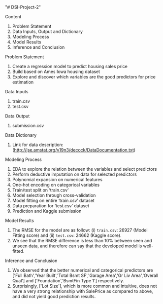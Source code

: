 "# DSI-Project-2" 

Content
1. Problem Statement
2. Data Inputs, Output and Dictionary
3. Modeling Process
4. Model Results
5. Inference and Conclusion

Problem Statement
1. Create a regression model to predict housing sales price
2. Build based on Ames Iowa housing dataset
3. Explore and discover which variables are the good predictors for price estimation

Data Inputs
1. train.csv
2. test.csv

Data Output
1. submission.csv

Data Dictionary
1. Link for data description: (http://jse.amstat.org/v19n3/decock/DataDocumentation.txt)

Modeling Process
1. EDA to explore the relation between the variables and select predictors
2. Perform deductive imputation on data for selected predictors
3. Polynomial expansion on numerical features
4. One-hot encoding on categorical variables
5. Train/test split on ‘train.csv’
6. Model selection through cross-validation
7. Model fitting on entire ‘train.csv’ dataset
8. Data preparation for ‘test.csv’ dataset
9. Prediction and Kaggle submission

Model Results
1. The RMSE for the model are as follow: (i) `train.csv`: 26927 (Model Fitting score) and (ii) `test.csv`: 24662 (Kaggle score).
2. We see that the RMSE difference is less than 10% between seen and unseen data, and therefore can say that the developed model is well-fitted.

Inference and Conclusion
1. We observed that the better numerical and categorical predictors are ['Full Bath','Year Built','Total Bsmt SF','Garage Area','Gr Liv Area','Overall Qual'] and ['Foundation','BsmtFin Type 1'] respectively.
2. Surprisingly, ['Lot Size'], which is more common and intuitive, does not have a very strong relationship with SalePrice as compared to above, and did not yield good prediction results.